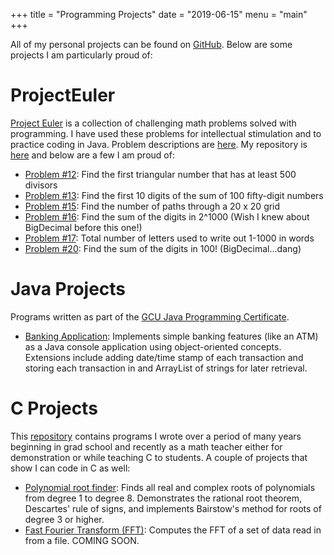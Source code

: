 +++
title = "Programming Projects"
date = "2019-06-15"
menu = "main"
+++


All of my personal projects can be found on [GitHub](https://github.com/roychancellor).  Below are some projects I am particularly proud of:


# ProjectEuler

[Project Euler](https://projecteuler.net/about) is a collection of challenging math problems solved with programming. I have used these problems for intellectual stimulation and to practice coding in Java. Problem descriptions are [here](https://projecteuler.net/archives).  My repository is [here](https://github.com/roychancellor/ProjectEuler) and below are a few I am proud of:

* [Problem #12](https://projecteuler.net/problem=12): Find the first triangular number that has at least 500 divisors
* [Problem #13](https://projecteuler.net/problem=13): Find the first 10 digits of the sum of 100 fifty-digit numbers
* [Problem #15](https://projecteuler.net/problem=15): Find the number of paths through a 20 x 20 grid
* [Problem #16](https://projecteuler.net/problem=16): Find the sum of the digits in 2^1000 (Wish I knew about BigDecimal before this one!)
* [Problem #17](https://projecteuler.net/problem=17): Total number of letters used to write out 1-1000 in words
* [Problem #20](https://projecteuler.net/problem=20): Find the sum of the digits in 100! (BigDecimal...dang)

# Java Projects

Programs written as part of the [GCU Java Programming Certificate](https://www.gcu.edu/degree-programs/java-programming-certificate).

* [Banking Application](https://github.com/roychancellor/GCU/tree/master/CST105%20Banking):  Implements simple banking features (like an ATM) as a Java console application using object-oriented concepts. Extensions include adding date/time stamp of each transaction and storing each transaction in and ArrayList of strings for later retrieval.

# C Projects

This [repository](https://github.com/roychancellor/C_CPP) contains programs I wrote over a period of many years beginning in grad school and recently as a math teacher either for demonstration or while teaching C to students. A couple of projects that show I can code in C as well:

* [Polynomial root finder](https://github.com/roychancellor/C_CPP/tree/master/PolyRootFinder): Finds all real and complex roots of polynomials from degree 1 to degree 8. Demonstrates the rational root theorem, Descartes' rule of signs, and implements Bairstow's method for roots of degree 3 or higher.
* [Fast Fourier Transform (FFT)](https://github.com/roychancellor/C_CPP/tree/master/FFT):  Computes the FFT of a set of data read in from a file. COMING SOON.
